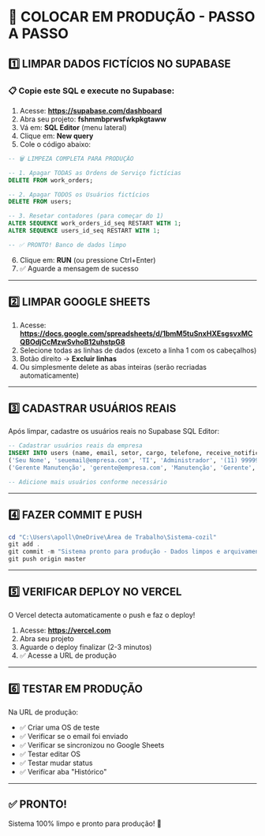 # 🚀 COLOCAR EM PRODUÇÃO - PASSO A PASSO

## 1️⃣ LIMPAR DADOS FICTÍCIOS NO SUPABASE

### 📋 Copie este SQL e execute no Supabase:

1. Acesse: **https://supabase.com/dashboard**
2. Abra seu projeto: **fshmmbprwsfwkpkgtaww**
3. Vá em: **SQL Editor** (menu lateral)
4. Clique em: **New query**
5. Cole o código abaixo:

```sql
-- 🗑️ LIMPEZA COMPLETA PARA PRODUÇÃO

-- 1. Apagar TODAS as Ordens de Serviço fictícias
DELETE FROM work_orders;

-- 2. Apagar TODOS os Usuários fictícios
DELETE FROM users;

-- 3. Resetar contadores (para começar do 1)
ALTER SEQUENCE work_orders_id_seq RESTART WITH 1;
ALTER SEQUENCE users_id_seq RESTART WITH 1;

-- ✅ PRONTO! Banco de dados limpo
```

6. Clique em: **RUN** (ou pressione Ctrl+Enter)
7. ✅ Aguarde a mensagem de sucesso

---

## 2️⃣ LIMPAR GOOGLE SHEETS

1. Acesse: **https://docs.google.com/spreadsheets/d/1bmM5tuSnxHXEsgsvxMCQBOdjCcMzwSvhoB12uhstpG8**
2. Selecione todas as linhas de dados (exceto a linha 1 com os cabeçalhos)
3. Botão direito → **Excluir linhas**
4. Ou simplesmente delete as abas inteiras (serão recriadas automaticamente)

---

## 3️⃣ CADASTRAR USUÁRIOS REAIS

Após limpar, cadastre os usuários reais no Supabase SQL Editor:

```sql
-- Cadastrar usuários reais da empresa
INSERT INTO users (name, email, setor, cargo, telefone, receive_notifications, active) VALUES
('Seu Nome', 'seuemail@empresa.com', 'TI', 'Administrador', '(11) 99999-9999', true, true),
('Gerente Manutenção', 'gerente@empresa.com', 'Manutenção', 'Gerente', '(11) 88888-8888', true, true);

-- Adicione mais usuários conforme necessário
```

---

## 4️⃣ FAZER COMMIT E PUSH

```powershell
cd "C:\Users\apoll\OneDrive\Área de Trabalho\Sistema-cozil"
git add .
git commit -m "Sistema pronto para produção - Dados limpos e arquivamento implementado"
git push origin master
```

---

## 5️⃣ VERIFICAR DEPLOY NO VERCEL

O Vercel detecta automaticamente o push e faz o deploy!

1. Acesse: **https://vercel.com**
2. Abra seu projeto
3. Aguarde o deploy finalizar (2-3 minutos)
4. ✅ Acesse a URL de produção

---

## 6️⃣ TESTAR EM PRODUÇÃO

Na URL de produção:

- ✅ Criar uma OS de teste
- ✅ Verificar se o email foi enviado
- ✅ Verificar se sincronizou no Google Sheets
- ✅ Testar editar OS
- ✅ Testar mudar status
- ✅ Verificar aba "Histórico"

---

## ✅ PRONTO!

Sistema 100% limpo e pronto para produção! 🎉

